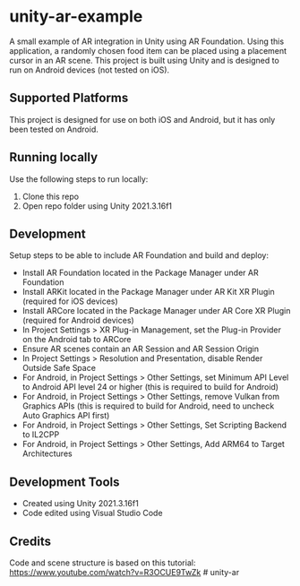 # unity-ar-example

A small example of AR integration in Unity using AR Foundation. Using this application, a randomly chosen food item can be placed using a placement cursor in an AR scene. This project is built using Unity and is designed to run on Android devices (not tested on iOS).

## Supported Platforms
This project is designed for use on both iOS and Android, but it has only been tested on Android.

## Running locally
Use the following steps to run locally:
1. Clone this repo
2. Open repo folder using Unity 2021.3.16f1

## Development
Setup steps to be able to include AR Foundation and build and deploy:
- Install AR Foundation located in the Package Manager under AR Foundation
- Install ARKit located in the Package Manager under AR Kit XR Plugin (required for iOS devices)
- Install ARCore located in the Package Manager under AR Core XR Plugin (required for Android devices)
- In Project Settings > XR Plug-in Management, set the Plug-in Provider on the Android tab to ARCore
- Ensure AR scenes contain an AR Session and AR Session Origin
- In Project Settings > Resolution and Presentation, disable Render Outside Safe Space
- For Android, in Project Settings > Other Settings, set Minimum API Level to Android API level 24 or higher (this is required to build for Android)
- For Android, in Project Settings > Other Settings, remove Vulkan from Graphics APIs (this is required to build for Android, need to uncheck Auto Graphics API first)
- For Android, in Project Settings > Other Settings, Set Scripting Backend to IL2CPP
- For Android, in Project Settings > Other Settings, Add ARM64 to Target Architectures

## Development Tools
- Created using Unity 2021.3.16f1
- Code edited using Visual Studio Code

## Credits
Code and scene structure is based on this tutorial:
https://www.youtube.com/watch?v=R3OCUE9TwZk
#   u n i t y - a r  
 